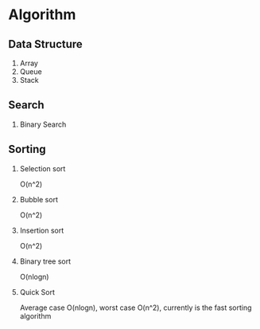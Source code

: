 # Algorithm
## Data Structure

1. Array
2. Queue
3. Stack
   

## Search

1. Binary Search


## Sorting

1. Selection sort
   
    O(n^2)
2. Bubble sort
   
    O(n^2)
3. Insertion sort
   
    O(n^2)
4. Binary tree sort
   
   O(nlogn)
5. Quick Sort
   
   Average case O(nlogn), worst case O(n^2), currently is the fast sorting algorithm
